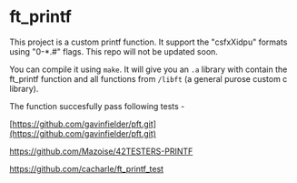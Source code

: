 # ft_printf

This project is a custom printf function. It support the "csfxXidpu" formats using "0-*.#" flags.
This repo will not be updated soon. 

You can compile it using 
`make`. It will give you an `.a` library with contain the ft_printf function and all functions from `/libft` (a general purose custom c library).

The function succesfully pass following tests -

[https://github.com/gavinfielder/pft.git](https://github.com/gavinfielder/pft.git)

https://github.com/Mazoise/42TESTERS-PRINTF

https://github.com/cacharle/ft_printf_test
